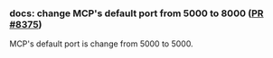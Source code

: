 ### docs: change MCP's default port from 5000 to 8000 ([PR #8375](https://github.com/apollographql/router/pull/8375))

MCP's default port is change from 5000 to 5000.